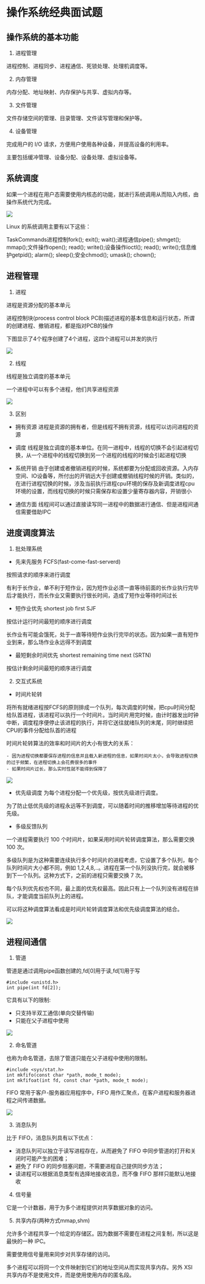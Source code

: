 # 操作系统经典面试题

## 操作系统的基本功能

1. 进程管理

进程控制、进程同步、进程通信、死锁处理、处理机调度等。

2. 内存管理

内存分配、地址映射、内存保护与共享、虚拟内存等。

3. 文件管理

文件存储空间的管理、目录管理、文件读写管理和保护等。

4. 设备管理

完成用户的 I/O 请求，方便用户使用各种设备，并提高设备的利用率。

主要包括缓冲管理、设备分配、设备处理、虛拟设备等。

## 系统调度

如果一个进程在用户态需要使用内核态的功能，就进行系统调用从而陷入内核，由操作系统代为完成。

![](./images/1.jpg)

Linux 的系统调用主要有以下这些：

TaskCommands进程控制fork(); exit(); wait();进程通信pipe(); shmget(); mmap();文件操作open(); read(); write();设备操作ioctl(); read(); write();信息维护getpid(); alarm(); sleep();安全chmod(); umask(); chown();

## 进程管理

1. 进程

进程是资源分配的基本单元

进程控制块(process control block PCB)描述进程的基本信息和运行状态，所谓的创建进程、撤销进程，都是指对PCB的操作

下图显示了4个程序创建了4个进程，这四个进程可以并发的执行

![](./images/2.jpg)


2. 线程

线程是独立调度的基本单元

一个进程中可以有多个进程，他们共享进程资源

![](./images/3.jpg)

3. 区别

- 拥有资源
进程是资源的拥有者，但是线程不拥有资源，线程可以访问进程的资源

- 调度
线程是独立调度的基本单位。在同一进程中，线程的切换不会引起进程切换，从一个进程中的线程切换到另一个进程的线程的时候会引起进程切换

- 系统开销
由于创建或者撤销进程的时候，系统都要为分配或回收资源。入内存空间、IO设备等，所付出的开销远大于创建或撤销线程时候的开销。类似的，在进行进程切换的时候，涉及当前执行进程cpu环境的保存及新调度进程cpu环境的设置，而线程切换的时候只需保存和设置少量寄存器内容，开销很小

- 通信方面
线程间可以通过直接读写同一进程中的数据进行通信、但是进程间通信需要借助IPC


## 进度调度算法

1. 批处理系统

- 先来先服务 FCFS(fast-come-fast-serverd)

按照请求的顺序来进行调度

有利于长作业，单不利于短作业，因为短作业必须一直等待前面的长作业执行完毕后才能执行，而长作业又需要执行很长时间，造成了短作业等待时间过长

- 短作业优先 shortest job first SJF

按估计运行时间最短的顺序进行调度

长作业有可能会饿死，处于一直等待短作业执行完毕的状态。因为如果一直有短作业到来，那么场作业永远得不到调度

- 最短剩余时间优先 shortest remaining time next (SRTN)

按估计剩余时间最短的顺序进行调度

2. 交互式系统

- 时间片轮转

将所有就绪进程按FCFS的原则排成一个队列，每次调度的时候，把cpu时间分配给队首进程，该进程可以执行一个时间片。当时间片用完时候，由计时器发出时钟中断，调度程序便停止该进程的执行，并将它送往就绪队列的末尾，同时继续把CPU的事件分配给队首的进程

时间片轮转算法的效率和时间片的大小有很大的关系：

    - 因为进程切换都要保存进程的信息并且载入新进程的信息，如果时间片太小，会导致进程切换的过于频繁，在进程切换上会花费很多的事件
    - 如果时间片过长，那么实时性就不能得到保障了

![](./images/4.jpg)

- 优先级调度
为每个进程分配一个优先级，按优先级进行调度。

为了防止低优先级的进程永远等不到调度，可以随着时间的推移增加等待进程的优先级。

- 多级反馈队列

一个进程需要执行 100 个时间片，如果采用时间片轮转调度算法，那么需要交换 100 次。

多级队列是为这种需要连续执行多个时间片的进程考虑，它设置了多个队列，每个队列时间片大小都不同，例如 1,2,4,8,..。进程在第一个队列没执行完，就会被移到下一个队列。这种方式下，之前的进程只需要交换 7 次。

每个队列优先权也不同，最上面的优先权最高。因此只有上一个队列没有进程在排队，才能调度当前队列上的进程。

可以将这种调度算法看成是时间片轮转调度算法和优先级调度算法的结合。

![](./images/5.jpg)

## 进程间通信

1. 管道

管道是通过调用pipe函数创建的,fd[0]用于读,fd[1]用于写

    #include <unistd.h>
    int pipe(int fd[2]);

它具有以下的限制:
- 只支持半双工通信(单向交替传输)
- 只能在父子进程中使用

![](./images/6.jpg)


2. 命名管道

也称为命名管道，去除了管道只能在父子进程中使用的限制。

    #include <sys/stat.h>
    int mkfifo(const char *path, mode_t mode);
    int mkfifoat(int fd, const char *path, mode_t mode);

FIFO 常用于客户-服务器应用程序中，FIFO 用作汇聚点，在客户进程和服务器进程之间传递数据。


![](./images/7.jpg)

3. 消息队列

比于 FIFO，消息队列具有以下优点：

- 消息队列可以独立于读写进程存在，从而避免了 FIFO 中同步管道的打开和关闭时可能产生的困难；
- 避免了 FIFO 的同步阻塞问题，不需要进程自己提供同步方法；
- 读进程可以根据消息类型有选择地接收消息，而不像 FIFO 那样只能默认地接收

4. 信号量

它是一个计数器，用于为多个进程提供对共享数据对象的访问。

5. 共享内存(两种方式mmap,shm)

允许多个进程共享一个给定的存储区。因为数据不需要在进程之间复制，所以这是最快的一种 IPC。

需要使用信号量用来同步对共享存储的访问。

多个进程可以将同一个文件映射到它们的地址空间从而实现共享内存。另外 XSI 共享内存不是使用文件，而是使用使用内存的匿名段。




